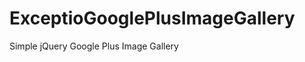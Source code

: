 ExceptioGooglePlusImageGallery
==============================

Simple jQuery Google Plus Image Gallery
